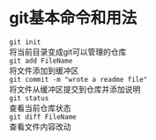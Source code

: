 # git基本命令和用法
`git init`  
将当前目录变成git可以管理的仓库  
`git add FileName`  
将文件添加到缓冲区  
`git commit -m "wrote a readme file"`  
将文件从缓冲区提交到仓库并添加说明  
`git status`  
查看当前仓库状态  
`git diff FileName`  
查看文件内容改动  